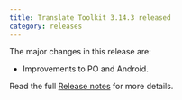 ```yaml
---
title: Translate Toolkit 3.14.3 released
category: releases
---
```


The major changes in this release are:

- Improvements to PO and Android.

Read the full [Release notes](https://docs.translatehouse.org/projects/translate-toolkit/en/latest/releases/3.14.3.html) for more details.
